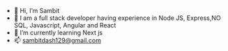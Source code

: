 - 👋 Hi, I’m Sambit
- 👀 I am a full stack developer having experience in Node JS, Express,NO SQL, Javascript, Angular and React
- 🌱 I’m currently learning Next js
- 📫 sambitdash129@gmail.com

<!---
samips129/samips129 is a ✨ special ✨ repository because its `README.md` (this file) appears on your GitHub profile.
You can click the Preview link to take a look at your changes.
--->
